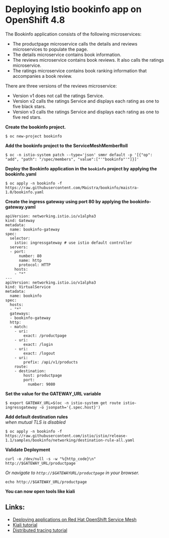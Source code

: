 # Deploying Istio bookinfo app on OpenShift 4.8

The Bookinfo application consists of the following microservices:
* The productpage microservice calls the details and reviews microservices to populate the page.
* The details microservice contains book information.
* The reviews microservice contains book reviews. It also calls the ratings microservice.
* The ratings microservice contains book ranking information that accompanies a book review.

There are three versions of the reviews microservice:

* Version v1 does not call the ratings Service.
* Version v2 calls the ratings Service and displays each rating as one to five black stars.
* Version v3 calls the ratings Service and displays each rating as one to five red stars.


**Create the bookinfo project.**
```
$ oc new-project bookinfo
```

**Add the bookinfo project to the ServiceMeshMemberRoll**
```
$ oc -n istio-system patch --type='json' smmr default -p '[{"op": "add", "path": "/spec/members", "value":["'"bookinfo"'"]}]'
```

**Deploy the Bookinfo application in the `bookinfo` project by applying the bookinfo.yaml**
```
$ oc apply -n bookinfo -f https://raw.githubusercontent.com/Maistra/bookinfo/maistra-1.0/bookinfo.yaml
```

**Create the ingress gateway using port 80 by applying the bookinfo-gateway.yaml**
```
apiVersion: networking.istio.io/v1alpha3
kind: Gateway
metadata:
  name: bookinfo-gateway
spec:
  selector:
    istio: ingressgateway # use istio default controller
  servers:
  - port:
      number: 80
      name: http
      protocol: HTTP
    hosts:
    - "*"
---
apiVersion: networking.istio.io/v1alpha3
kind: VirtualService
metadata:
  name: bookinfo
spec:
  hosts:
  - "*"
  gateways:
  - bookinfo-gateway
  http:
  - match:
    - uri:
        exact: /productpage
    - uri:
        exact: /login
    - uri:
        exact: /logout
    - uri:
        prefix: /api/v1/products
    route:
    - destination:
        host: productpage
        port:
          number: 9080
```


**Set the value for the GATEWAY_URL variable**
```
$ export GATEWAY_URL=$(oc -n istio-system get route istio-ingressgateway -o jsonpath='{.spec.host}')
```

**Add default destination rules**  
*when mutual TLS is disabled*
```
$ oc apply -n bookinfo -f https://raw.githubusercontent.com/istio/istio/release-1.1/samples/bookinfo/networking/destination-rule-all.yaml
```

**Validate Deployment**
```
curl -o /dev/null -s -w "%{http_code}\n" http://$GATEWAY_URL/productpage
```

*Or navigate to  `http://$GATEWAYURL/productpage` in your browser.*
```
echo http://$GATEWAY_URL/productpage
```

**You can now open tools like kiali**

## Links:
* [Deploying applications on Red Hat OpenShift Service Mesh](https://docs.openshift.com/container-platform/4.8/service_mesh/service_mesh_day_two/prepare-to-deploy-applications-ossm.html)  
* [Kiali tutorial](https://docs.openshift.com/container-platform/4.28/service_mesh/service_mesh_day_two/ossm-tutorial-kiali.html)  
* [Distributed tracing tutorial](https://docs.openshift.com/container-platform/4.2/service_mesh/service_mesh_day_two/ossm-tutorial-jaeger-tracing.html)  
